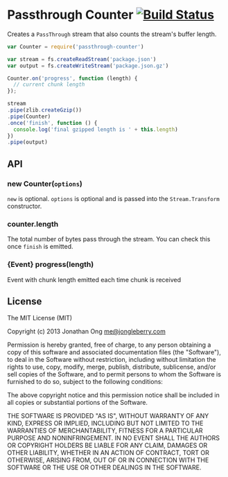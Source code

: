 # Passthrough Counter [![Build Status](https://travis-ci.org/stream-utils/passthrough-counter.png)](https://travis-ci.org/stream-utils/passthrough-counter)

Creates a `PassThrough` stream that also counts the stream's buffer length.

```js
var Counter = require('passthrough-counter')

var stream = fs.createReadStream('package.json')
var output = fs.createWriteStream('package.json.gz')

Counter.on('progress', function (length) {
  // current chunk length
});

stream
.pipe(zlib.createGzip())
.pipe(Counter)
.once('finish', function () {
  console.log('final gzipped length is ' + this.length)
})
.pipe(output)
```

## API

### new Counter(`options`)

`new` is optional. `options` is optional and is passed into the `Stream.Transform` constructor.

### counter.length

The total number of bytes pass through the stream.
You can check this once `finish` is emitted.

### {Event} progress(length)

Event with chunk length emitted each time chunk is received

## License

The MIT License (MIT)

Copyright (c) 2013 Jonathan Ong me@jongleberry.com

Permission is hereby granted, free of charge, to any person obtaining a copy
of this software and associated documentation files (the "Software"), to deal
in the Software without restriction, including without limitation the rights
to use, copy, modify, merge, publish, distribute, sublicense, and/or sell
copies of the Software, and to permit persons to whom the Software is
furnished to do so, subject to the following conditions:

The above copyright notice and this permission notice shall be included in
all copies or substantial portions of the Software.

THE SOFTWARE IS PROVIDED "AS IS", WITHOUT WARRANTY OF ANY KIND, EXPRESS OR
IMPLIED, INCLUDING BUT NOT LIMITED TO THE WARRANTIES OF MERCHANTABILITY,
FITNESS FOR A PARTICULAR PURPOSE AND NONINFRINGEMENT. IN NO EVENT SHALL THE
AUTHORS OR COPYRIGHT HOLDERS BE LIABLE FOR ANY CLAIM, DAMAGES OR OTHER
LIABILITY, WHETHER IN AN ACTION OF CONTRACT, TORT OR OTHERWISE, ARISING FROM,
OUT OF OR IN CONNECTION WITH THE SOFTWARE OR THE USE OR OTHER DEALINGS IN
THE SOFTWARE.